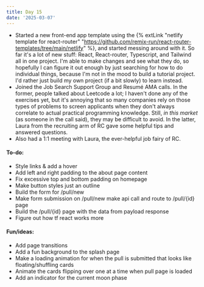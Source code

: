 ```yaml
---
title: Day 15
date: '2025-03-07'
---
```


- Started a new front-end app template using the {% extLink "netlify template for react-router" "https://github.com/remix-run/react-router-templates/tree/main/netlify" %}, and started messing around with it. So far it's a lot of new stuff: React, React-router, Typescript, and Tailwind all in one project. I'm able to make changes and see what they do, so hopefully I can figure it out enough by just searching for how to do individual things, because I'm not in the mood to build a tutorial project. I'd rather just build my own project (if a bit slowly) to learn instead.
- Joined the Job Search Support Group and Resumé AMA calls. In the former, people talked about Leetcode a lot; I haven't done any of the exercises yet, but it's annoying that so many companies rely on those types of problems to screen applicants when they don't always correlate to actual practical programming knowledge. Still, *in this market* (as someone in the call said), they may be difficult to avoid. In the latter, Laura from the recruiting arm of RC gave some helpful tips and answered questions.
- Also had a 1:1 meeting with Laura, the ever-helpful job fairy of RC.

#### To-do:
- Style links & add a hover
- Add left and right padding to the about page content
- Fix excessive top and bottom padding on homepage
- Make button styles just an outline
- Build the form for /pull/new
- Make form submission on /pull/new make api call and route to /pull/{id} page
- Build the /pull/{id} page with the data from payload response
- Figure out how tf react works more

#### Fun/ideas:
- Add page transitions
- Add a fun background to the splash page
- Make a loading animation for when the pull is submitted that looks like floating/shuffling cards
- Animate the cards flipping over one at a time when pull page is loaded
- Add an indicator for the current moon phase
